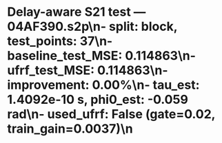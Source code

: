 # Delay-aware S21 test — 04AF390.s2p\n- split: block, test_points: 37\n- baseline_test_MSE: 0.114863\n- ufrf_test_MSE: 0.114863\n- improvement: 0.00%\n- tau_est: 1.4092e-10 s, phi0_est: -0.059 rad\n- used_ufrf: False (gate=0.02, train_gain=0.0037)\n